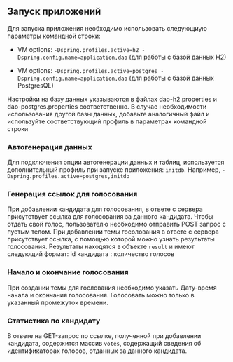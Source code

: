## Запуск приложений

Для запуска приложения необходимо использовать следующиую параметры командной строки:

* VM options: `-Dspring.profiles.active=h2 -Dspring.config.name=application,dao`
(для работы с базой данных H2)

* VM options: `-Dspring.profiles.active=postgres -Dspring.config.name=application,dao`
(для работы с базой данных PostgresQL)

Настройки на базу данных указываются в файлах dao-h2.properties и dao-postgres.properties соответственно. В случае необходимости использования другой базы данных, добавьте аналогичный файл и используйте соответствующий профиль в параметрах командной строки

### Автогенерация данных

Для подключения опции автогенерации данных и таблиц, используется дополнительный профиль при запуске приложения: `initdb`.
Например, `-Dspring.profiles.active=postgres,initdb`

### Генерация ссылок для голосования

При добавлении кандидата для голосования, в ответе с сервера присутствует ссылка для голосования за данного кандидата. Чтобы отдать свой голос, пользователю необходимо отправить POST запрос с пустым телом.
При добавлении темы госолования в ответе с сервера присутствует ссылка, с помощью которой можно узнать результаты голосования. Результаты находятся в объекте `result` и имеют следующий формат: id кандидата : количество голосов

### Начало и окончание голосования

При создании темы для гослования необходимо указать Дату-время начала и окончания голосования. Голосовать можно только в указанный промежуток времени.

### Статистика по кандидату

В ответе на GET-запрос по ссылке, полученной при добавлении кандидата, содержится массив `votes`, содержащий сведения об идентификаторах голосов, отданных за данного кандидата.
